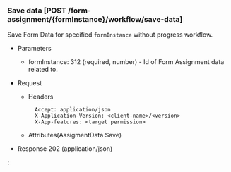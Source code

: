 ### Save data [POST /form-assignment/{formInstance}/workflow/save-data]

Save Form Data for specified `formInstance` without progress workflow.

+ Parameters
    + formInstance: 312 (required, number) - Id of Form Assignment data related to.

+ Request
    + Headers
    
            Accept: application/json
            X-Application-Version: <client-name>/<version>
            X-App-features: <target permission>
          
    + Attributes(AssigmentData Save)

+ Response 202 (application/json)

:[](../error_responses.md)
